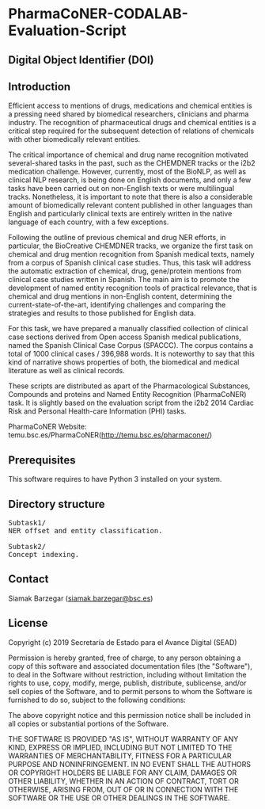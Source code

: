 # PharmaCoNER-CODALAB-Evaluation-Script

## Digital Object Identifier (DOI)


## Introduction


Efficient access to mentions of drugs, medications and chemical entities is a pressing need shared by biomedical researchers, clinicians and pharma industry. The recognition of pharmaceutical drugs and chemical entities is a critical step required for the subsequent detection of relations of chemicals with other biomedically relevant entities.

The critical importance of chemical and drug name recognition motivated several-shared tasks in the past, such as the CHEMDNER tracks or the i2b2 medication challenge. However, currently, most of the BioNLP, as well as clinical NLP research, is being done on English documents, and only a few tasks have been carried out on non-English texts or were multilingual tracks. Nonetheless, it is important to note that there is also a considerable amount of biomedically relevant content published in other languages than English and particularly clinical texts are entirely written in the native language of each country, with a few exceptions.

Following the outline of previous chemical and drug NER efforts, in particular, the BioCreative CHEMDNER tracks, we organize the first task on chemical and drug mention recognition from Spanish medical texts, namely from a corpus of Spanish clinical case studies. Thus, this task will address the automatic extraction of chemical, drug, gene/protein mentions from clinical case studies written in Spanish. The main aim is to promote the development of named entity recognition tools of practical relevance, that is chemical and drug mentions in non-English content, determining the current-state-of-the-art, identifying challenges and comparing the strategies and results to those published for English data.

For this task, we have prepared a manually classified collection of clinical case sections derived from Open access Spanish medical publications, named the Spanish Clinical Case Corpus (SPACCC). The corpus contains a total of 1000 clinical cases / 396,988 words. It is noteworthy to say that this kind of narrative shows properties of both, the biomedical and medical literature as well as clinical records.


These scripts are distributed as apart of the Pharmacological Substances, Compounds 
and proteins and Named Entity Recognition (PharmaCoNER) task. It is slightly based 
on the evaluation script from the i2b2 2014 Cardiac Risk and Personal Health-care 
Information (PHI) tasks. 

PharmaCoNER Website:
temu.bsc.es/PharmaCoNER(http://temu.bsc.es/pharmaconer/)


## Prerequisites

This software requires to have Python 3 installed on your system.


## Directory structure

<pre>
Subtask1/
NER offset and entity classification.

Subtask2/
Concept indexing.
</pre> 


## Contact

Siamak Barzegar (siamak.barzegar@bsc.es)



## License

Copyright (c) 2019 Secretaría de Estado para el Avance Digital (SEAD)

Permission is hereby granted, free of charge, to any person obtaining a 
copy of this software and associated documentation files (the "Software"), 
to deal in the Software without restriction, including without limitation 
the rights to use, copy, modify, merge, publish, distribute, sublicense, 
and/or sell copies of the Software, and to permit persons to whom the 
Software is furnished to do so, subject to the following conditions:

The above copyright notice and this permission notice shall be included 
in all copies or substantial portions of the Software.

THE SOFTWARE IS PROVIDED "AS IS", WITHOUT WARRANTY OF ANY KIND, EXPRESS 
OR IMPLIED, INCLUDING BUT NOT LIMITED TO THE WARRANTIES OF MERCHANTABILITY, 
FITNESS FOR A PARTICULAR PURPOSE AND NONINFRINGEMENT. IN NO EVENT SHALL THE 
AUTHORS OR COPYRIGHT HOLDERS BE LIABLE FOR ANY CLAIM, DAMAGES OR OTHER 
LIABILITY, WHETHER IN AN ACTION OF CONTRACT, TORT OR OTHERWISE, ARISING FROM, 
OUT OF OR IN CONNECTION WITH THE SOFTWARE OR THE USE OR OTHER DEALINGS IN 
THE SOFTWARE.

